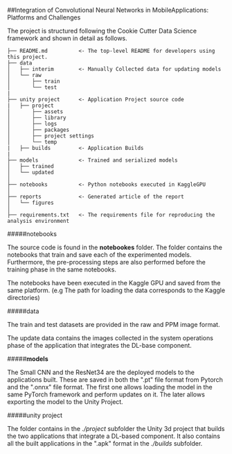 ##Integration of Convolutional Neural Networks in MobileApplications: Platforms and Challenges



The project is structured following the Cookie Cutter Data Science framework and shown in detail as follows.

```
├── README.md          <- The top-level README for developers using this project.
├── data
│   ├── interim        <- Manually Collected data for updating models
│   └── raw
│   	├── train
│		└── test
|	
├── unity project  	   <- Application Project source code
|	├── project
│		├── assets
│		├── library
│		├── logs
│		├── packages
│		├── project settings
│		└── temp
|	├── builds		   <- Application Builds
|
├── models             <- Trained and serialized models
│	├── trained 
│	└── updated 
│
├── notebooks          <- Python notebooks executed in KaggleGPU
│
├── reports            <- Generated article of the report
│   └── figures        
│
├── requirements.txt   <- The requirements file for reproducing the analysis environment
```



#####notebooks

The source  code is found in the **notebookes** folder. The folder contains the notebooks that train and save each of the experimented models. Furthermore, the pre-processing steps are also performed before the training phase in the same notebooks. 

The notebooks have been executed in the Kaggle GPU and saved from the same platform. (e.g The path for loading the data corresponds to the Kaggle directories)



#####data

The train and test datasets are provided in the raw and PPM image format. 

The update data contains the images collected in the system operations phase of the application that integrates the DL-base component.



#####**models**

The Small CNN and the ResNet34 are the deployed models to the applications built. These are saved in both the ".pt" file format from Pytorch and the ".onnx" file format. The first one allows loading the model in the same PyTorch framework and perform updates on it. The later allows exporting the model to the Unity Project.



#####unity project

The folder contains in the *./project* subfolder the Unity 3d project that builds the two applications that integrate a DL-based component. It also contains all the built applications in the ".apk" format in the *./builds* subfolder. 

